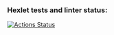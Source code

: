 ### Hexlet tests and linter status:
[![Actions Status](https://github.com/everjupe13/typescript-project-81/actions/workflows/hexlet-check.yml/badge.svg)](https://github.com/everjupe13/typescript-project-81/actions)